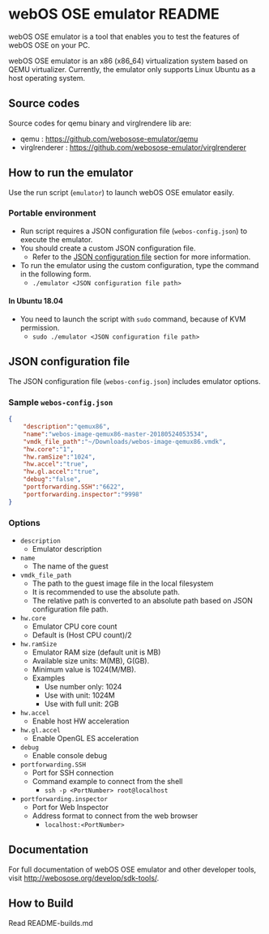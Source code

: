 # webOS OSE emulator README

webOS OSE emulator is a tool that enables you to test the features of webOS OSE on your PC.

webOS OSE emulator is an x86 (x86_64) virtualization system based on QEMU virtualizer. Currently, the emulator only supports Linux Ubuntu as a host operating system.

## Source codes
Source codes for qemu binary and virglrendere lib are:
* qemu : https://github.com/webosose-emulator/qemu
* virglrenderer : https://github.com/webosose-emulator/virglrenderer

## How to run the emulator

Use the run script (`emulator`) to launch webOS OSE emulator easily.

### Portable environment

* Run script requires a JSON configuration file (`webos-config.json`) to execute the emulator.
* You should create a custom JSON configuration file.
    * Refer to the [JSON configuration file](#json-configuration-file) section for more information.
* To run the emulator using the custom configuration, type the command in the following form.
    * `./emulator <JSON configuration file path>`

#### In Ubuntu 18.04

* You need to launch the script with `sudo` command, because of KVM permission.
    * `sudo ./emulator <JSON configuration file path>`

## JSON configuration file

The JSON configuration file (`webos-config.json`) includes emulator options.

### Sample `webos-config.json`

```json
{
    "description":"qemux86",
    "name":"webos-image-qemux86-master-20180524053534",
    "vmdk_file_path":"~/Downloads/webos-image-qemux86.vmdk",
    "hw.core":"1",
    "hw.ramSize":"1024",
    "hw.accel":"true",
    "hw.gl.accel":"true",
    "debug":"false",
    "portforwarding.SSH":"6622",
    "portforwarding.inspector":"9998"
}
```

### Options

* `description`
    * Emulator description
* `name`
    * The name of the guest
* `vmdk_file_path`
    * The path to the guest image file in the local filesystem
    * It is recommended to use the absolute path.
    * The relative path is converted to an absolute path based on JSON configuration file path.
* `hw.core`
    * Emulator CPU core count
    * Default is (Host CPU count)/2
* `hw.ramSize`
    * Emulator RAM size (default unit is MB)
    * Available size units: M(MB), G(GB).
    * Minimum value is 1024(M/MB).
    * Examples
        * Use number only: 1024
        * Use with unit: 1024M
        * Use with full unit: 2GB
* `hw.accel`
    * Enable host HW acceleration
* `hw.gl.accel`
    * Enable OpenGL ES acceleration
* `debug`
    * Enable console debug
* `portforwarding.SSH`
    * Port for SSH connection
    * Command example to connect from the shell
        * `ssh -p <PortNumber> root@localhost`
* `portforwarding.inspector`
    * Port for Web Inspector
    * Address format to connect from the web browser
        * `localhost:<PortNumber>`

## Documentation

For full documentation of webOS OSE emulator and other developer tools, visit http://webosose.org/develop/sdk-tools/.

## How to Build
Read README-builds.md
